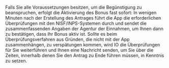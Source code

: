 Falls Sie alle Voraussetzungen besitzen, um die Begünstigung zu beanspruchen, erfolgt die Aktivierung des Bonus fast sofort: In wenigen Minuten nach der Erstellung des Antrages führt die App die erforderlichen Überprüfungen mit den NISF/INPS-Systemen durch und sendet die zusammenfassenden Angaben der Agentur der Einnahmen, um Ihnen dann zu bestätigen, dass Ihr Bonus aktiv ist.
Sollte es beim Überprüfungsverfahren aus Gründen, die nicht mit der App zusammenhängen, zu verspätungen kommen, wird IO die Überprüfungen für Sie weiterführen und Ihnen eine Nachricht senden, um Sie über die Zeiten, innerhalb denen Sie den Antrag zu Ende führen müssen, in Kenntnis zu setzen.
